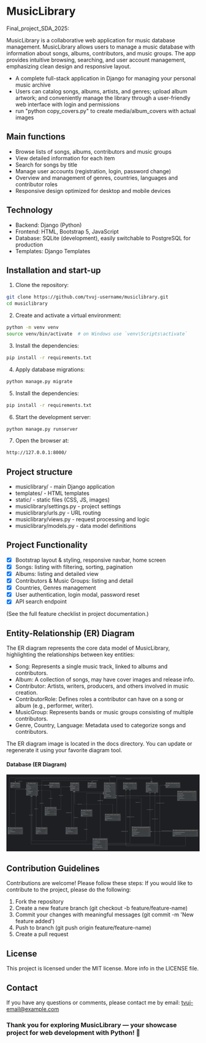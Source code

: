 # MusicLibrary 

Final_project_SDA_2025: 

MusicLibrary is a collaborative web application for music database management. 
MusicLibrary allows users to manage a music database with information about songs, 
albums, contributors, and music groups. The app provides intuitive browsing, searching, 
and user account management, emphasizing clean design and responsive layout. 

- A complete full-stack application in Django for managing your personal music archive 
- Users can catalog songs, albums, artists, and genres; upload album artwork; 
  and conveniently manage the library through a user-friendly web interface with login 
  and permissions 
- run "python copy_covers.py" to create media/album_covers with actual images 

## Main functions 

- Browse lists of songs, albums, contributors and music groups
- View detailed information for each item 
- Search for songs by title 
- Manage user accounts (registration, login, password change) 
- Overview and management of genres, countries, languages and contributor roles 
- Responsive design optimized for desktop and mobile devices 

## Technology 

- Backend: Django (Python) 
- Frontend: HTML, Bootstrap 5, JavaScript 
- Database: SQLite (development), easily switchable to PostgreSQL for production 
- Templates: Django Templates 

## Installation and start-up 

1. Clone the repository: 
 ```bash
 git clone https://github.com/tvuj-username/musiclibrary.git
 cd musiclibrary
 ```
2. Create and activate a virtual environment: 
```bash
python -m venv venv
source venv/bin/activate  # on Windows use `venv\Scripts\activate`
```
3. Install the dependencies: 
```bash
pip install -r requirements.txt
```
4. Apply database migrations: 
```bash
python manage.py migrate
```
5. Install the dependencies: 
```bash
pip install -r requirements.txt
```
6. Start the development server: 
```bash
python manage.py runserver
```
7. Open the browser at: 
```bash
http://127.0.0.1:8000/
```

## Project structure

- musiclibrary/ - main Django application 
- templates/ - HTML templates 
- static/ - static files (CSS, JS, images) 
- musiclibrary/settings.py - project settings 
- musiclibrary/urls.py - URL routing 
- musiclibrary/views.py - request processing and logic 
- musiclibrary/models.py - data model definitions 

## Project Functionality

- [X] Bootstrap layout & styling, responsive navbar, home screen  
- [X] Songs: listing with filtering, sorting, pagination  
- [X] Albums: listing and detailed view  
- [X] Contributors & Music Groups: listing and detail  
- [X] Countries, Genres management  
- [X] User authentication, login modal, password reset  
- [X] API search endpoint  

(See the full feature checklist in project documentation.)

## Entity-Relationship (ER) Diagram 
The ER diagram represents the core data model of MusicLibrary, highlighting 
the relationships between key entities:

- Song: Represents a single music track, linked to albums and contributors.
- Album: A collection of songs, may have cover images and release info.
- Contributor: Artists, writers, producers, and others involved in music creation.
- ContributorRole: Defines roles a contributor can have on a song or album (e.g., performer, writer).
- MusicGroup: Represents bands or music groups consisting of multiple contributors.
- Genre, Country, Language: Metadata used to categorize songs and contributors.

The ER diagram image is located in the docs directory. You can update or 
regenerate it using your favorite diagram tool.

#### Database (ER Diagram)  
![ER diagram](./files/ER_diagram_v3.png)

## Contribution Guidelines
Contributions are welcome! Please follow these steps:
If you would like to contribute to the project, please do the following:

1. Fork the repository 
2. Create a new feature branch (git checkout -b feature/feature-name) 
3. Commit your changes with meaningful messages (git commit -m 'New feature added') 
4. Push to branch (git push origin feature/feature-name) 
5. Create a pull request 

## License
This project is licensed under the MIT license. More info in the LICENSE file.

## Contact
If you have any questions or comments, please contact me by email: tvuj-email@example.com

### Thank you for exploring MusicLibrary — your showcase project for web development with Python! 🎵


